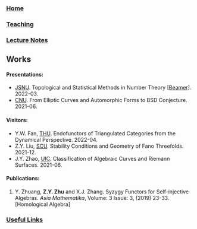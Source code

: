 ### [Home](https://ziyangzhu.github.io/Home/)
### [Teaching](https://ziyangzhu.github.io/Teaching/)
### [Lecture Notes](https://ziyangzhu.github.io/Notes/)
## Works
#### Presentations:
- [JSNU](http://www.jsnu.edu.cn/). Topological and Statistical Methods in Number Theory [[Beamer](https://github.com/ZiyangZhu/Works/files/8031478/Topological.and.Statistical.Methods.in.Number.Theory.pdf)]. 2022-03.
- [CNU](https://cnu.edu.cn/). From Elliptic Curves and Automorphic Forms to BSD Conjecture. 2021-06.

#### Visitors:
- Y.W. Fan, [THU](https://www.tsinghua.edu.cn/). Endofunctors of Triangulated Categories from the Dynamical Perspective. 2022-04.
- Z.Y. Liu, [SCU](https://www.scu.edu.cn/). Stability Conditions and Geometry of Fano Threefolds. 2021-12.
- J.Y. Zhao, [UIC](https://www.uic.edu/). Classification of Algebraic Curves and Riemann Surfaces. 2021-06.

#### Publications:
1. Y. Zhuang, **Z.Y. Zhu** and X.J. Zhang. Syzygy Functors for Self-injective Algebras. _Asia Mathematika_, Volume: 3 Issue: 3, (2019) 23-33. [Homological Algebra]

### [Useful Links](https://ziyangzhu.github.io/Links/)
